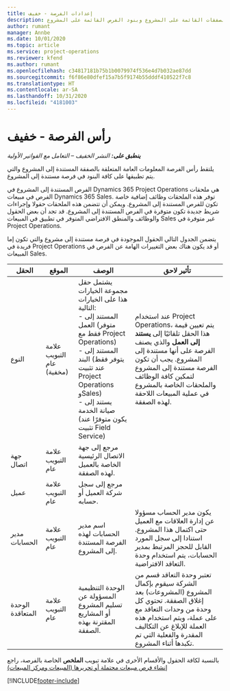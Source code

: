 ```yaml
---
title: إعدادات الفرصة - خفيف
description: يوفر هذا الموضوع معلومات حول الصفقات القائمة على المشروع وبنود الفرص القائمة على المشروع.
author: rumant
manager: Annbe
ms.date: 10/01/2020
ms.topic: article
ms.service: project-operations
ms.reviewer: kfend
ms.author: rumant
ms.openlocfilehash: c34817181b75b1b0079974f536e4d7b032ae87dd
ms.sourcegitcommit: f6f86e80dfef15a7b5f9174b55dddf410522f7c8
ms.translationtype: HT
ms.contentlocale: ar-SA
ms.lasthandoff: 10/31/2020
ms.locfileid: "4181003"
---
```

# <a name="opportunity-header---lite"></a>رأس الفرصة - خفيف

_**ينطبق على:** النشر الخفيف – التعامل مع الفواتير الأولية_

يلتقط رأس الفرصة المعلومات العامة المتعلقة بالصفقة المستندة إلى المشروع والتي يتم تطبيقها على كافة البنود في فرصة مستندة إلى المشروع.

الفرص المستندة إلى المشروع في Dynamics 365 Project Operations هي ملحقات الفرص في مبيعات Dynamics 365 Sales. توفر هذه الملحقات وظائف إضافية خاصة تكون للفرص المستندة إلى المشروع. ويمكن أن تتضمن هذه الملحقات حقولا وإجراءات شريط جديدة تكون متوفرة في الفرص المستندة إلى المشروع. قد تجد أن بعض الحقول والوظائف والمنطق الافتراضي المتوفر في تطبيق في المبيعات Sales غير متوفرة في Project Operations.

يتضمن الجدول التالي الحقول الموجودة في فرصة مستندة إلى مشروع والتي تكون إما فريدة في Project Operations أو قد يكون هناك بعض التغييرات الهامة عن الفرص في المبيعات Sales.

| **الحقل** | **الموقع** | **الوصف** | **تأثير لاحق** |
| --- | --- | --- | --- |
| النوع | علامة التبويب عام (مخفية) | يشتمل حقل مجموعة الخيارات هذا على الخيارات التالية:</br>- المستند إلى العمل (متوفر فقط مع Project Operations)</br>- المستند إلى البند (يتوفر فقط عند تثبيت Project Operations وSales)</br>- يستند إلى صيانة الخدمة (يكون متوفرًا عند تثبيت Field Service) | عند استخدام Project Operations، يتم تعيين قيمة هذا الحقل تلقائيًا إلى **يستند إلى العمل** والذي يصنف الفرصة على أنها مستندة إلى المشروع. يجب أن تكون الفرصة مستندة إلى المشروع لتمكين كافة الوظائف والملحقات الخاصة بالمشروع في عملية المبيعات اللاحقة لهذه الصفقة. |
| جهة اتصال | علامة التبويب عام | مرجع إلى جهة الاتصال الرئيسية الخاصة بالعميل لهذه الصفقة. | |
| عميل | علامة التبويب عام | مرجع إلى سجل شركة العميل أو حسابه. | |
| مدير الحسابات | علامة التبويب عام | اسم مدير الحسابات لهذه الفرصة المستندة إلى المشروع. | يكون مدير الحساب مسؤولا عن إدارة العلاقات مع العميل حتى اكتمال هذا المشروع. استنادا إلى سجل المورد القابل للحجز المرتبط بمدير الحسابات، يتم استخدام وحدة التعاقد الافتراضية. |
| الوحدة المتعاقدة | علامة التبويب عام | الوحدة التنظيمية المسؤولة عن تسليم المشروع أو المشاريع المقترنة بهذه الصفقة. | تعتبر وحدة التعاقد قسم من الشركة سيقوم بإكمال المشروع (المشروعات) بعد إغلاق الصفقة. تحتوي كل وحدة من وحدات التعاقد مع على عملة، ويتم استخدام هذه العملة للإبلاغ عن التكاليف المقدرة والفعلية التي تم تكبدها أثناء المشروع. |

بالنسبة لكافة الحقول والأقسام الأخرى في علامة تبويب **الملخص** الخاصة بالفرصة، راجع [إنشاء فرص مبيعات محتملة أو تحريرها (المبيعات ومركز المبيعات)](https://docs.microsoft.com/dynamics365/sales-enterprise/create-edit-opportunity-sales)


[!INCLUDE[footer-include](../../includes/footer-banner.md)]